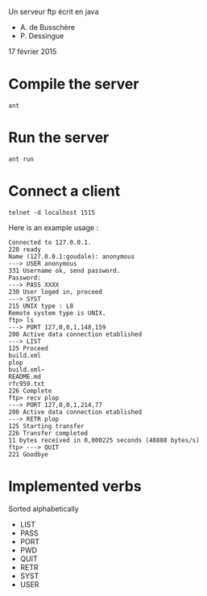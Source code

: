 Un serveur ftp écrit en java

  - A. de Busschère
  - P. Dessingue

17 février 2015

# Compile the server

``ant``

# Run the server

``ant run``

# Connect a client

``telnet -d localhost 1515``

Here is an example usage :

    Connected to 127.0.0.1.
    220 ready
    Name (127.0.0.1:goudale): anonymous
    ---> USER anonymous
    331 Username ok, send password.
    Password:
    ---> PASS XXXX
    230 User loged in, proceed
    ---> SYST
    215 UNIX type : L8
    Remote system type is UNIX.
    ftp> ls
    ---> PORT 127,0,0,1,148,159
    200 Active data connection etablished
    ---> LIST
    125 Proceed
    build.xml
    plop
    build.xml~
    README.md
    rfc959.txt
    226 Complete
    ftp> recv plop
    ---> PORT 127,0,0,1,214,77
    200 Active data connection etablished
    ---> RETR plop
    125 Starting transfer
    226 Transfer completed
    11 bytes received in 0,000225 seconds (48888 bytes/s)
    ftp> ---> QUIT
    221 Goodbye

# Implemented verbs

Sorted alphabetically

   + LIST
   + PASS
   + PORT
   + PWD
   + QUIT
   + RETR
   + SYST
   + USER

